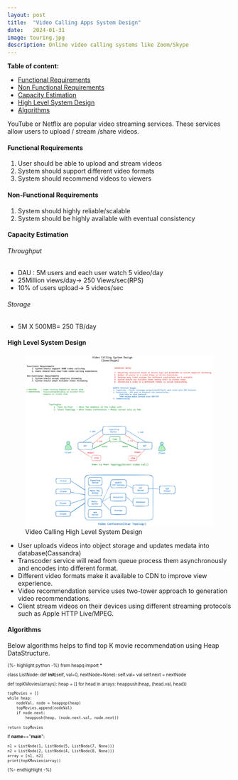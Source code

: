 ```yaml
---
layout: post
title:  "Video Calling Apps System Design"
date:   2024-01-31
image: touring.jpg
description: Online video calling systems like Zoom/Skype
---
```



**Table of content:**
- [Functional Requirements](#item-one)
- [Non Functional Requirements](#item-two)
- [Capacity Estimation](#item-three)
- [High Level System Design](#item-four)
- [Algorithms](#item-five)

<p class="intro"><span class="dropcap">Y</span>ouTube or Netflix are popular video streaming services.
These services allow users to upload / stream /share videos.


<a id="item-one"></a>
<h4><a href="1"></a> Functional Requirements</h4>

<ol>
<li>User should be able to upload and stream videos</li> 
<li>System should support different video formats</li> 
<li>System should recommend videos to viewers</li> 
</ol>

<a id="item-two"></a>
<h4>Non-Functional Requirements</h4>

<ol>
<li>System should highly reliable/scalable</li> 
<li>System should be highly available with eventual consistency</li> 
</ol>

<a id="item-three"></a>
<h4><a href="3"></a> Capacity Estimation</h4>

<h6> Throughput </h6>
<ul>
<li>DAU : 5M users and each user watch 5 video/day</li> 
<li>25Million views/day->  250 Views/sec(RPS)</li> 
<li>10% of users upload->  5 videos/sec</li> 
</ul>
<h6>Storage</h6>
<ul>
<li>5M X 500MB= 250 TB/day</li> 
</ul>


<a id="item-four"></a>
<h4>High Level System Design </h4>

<figure>
	<img src="/assets/img/zoom.png" alt=""> 
	<figcaption>Video Calling High Level System Design</figcaption>
</figure>


<ul>
<li>  User uploads videos into object storage and updates medata into database(Cassandra) </li>
<li>  Transcoder service will read from queue process them asynchronously and encodes into different format.</li>
<li>  Different video formats make it available to CDN to improve view experience.</li>
<li>  Video recommendation service uses two-tower approach to generation video recommendations.</li>
<li>  Client stream videos on their devices using different streaming protocols such as Apple HTTP Live/MPEG.</li>
</ul>


<p>
<a id="item-five"></a>
<h4> Algorithms </h4>
<p>
Below algorithms helps to find top K movie recommendation using Heap DataStructure.
</p>

<span style="font-size:0.7em;width: 60%">

{%- highlight python -%}
from heapq import *

class ListNode:
def __init__(self, val=0, nextNode=None):
self.val= val
self.next = nextNode


def topKMovies(arrays):
heap = []
for head in arrays:
heappush(heap, (head.val, head))

    topMovies = []
    while heap:
        nodeVal, node = heappop(heap)
        topMovies.append(nodeVal)
        if node.next:
            heappush(heap, (node.next.val, node.next))
    
    return topMovies

if __name__=="__main__":

    n1 = ListNode(1, ListNode(5, ListNode(7, None)))
    n2 = ListNode(2, ListNode(4, ListNode(8, None)))
    array = [n1, n2]
    print(topKMovies(array))

{%- endhighlight -%}
</span>